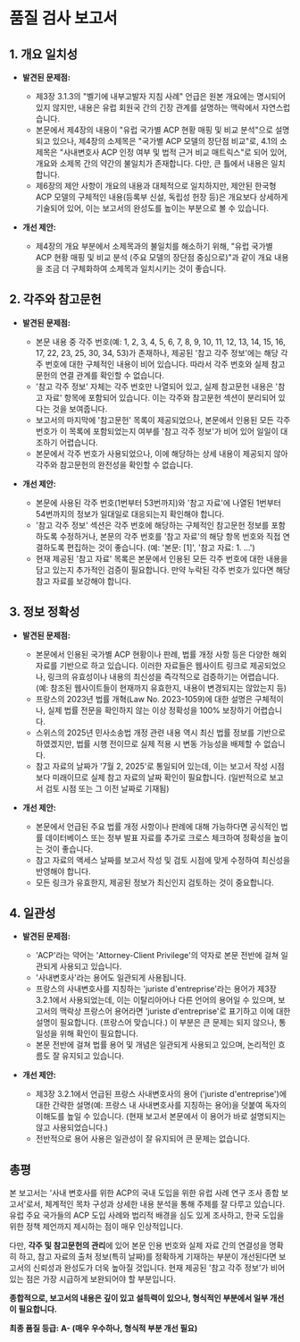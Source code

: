 # 품질 검사 보고서

## 1. 개요 일치성
*   **발견된 문제점:**
    *   제3장 3.1.3의 "벨기에 내부고발자 지침 사례" 언급은 원본 개요에는 명시되어 있지 않지만, 내용은 유럽 회원국 간의 긴장 관계를 설명하는 맥락에서 자연스럽습니다.
    *   본문에서 제4장의 내용이 "유럽 국가별 ACP 현황 매핑 및 비교 분석"으로 설명되고 있으나, 제4장의 소제목은 "국가별 ACP 모델의 장단점 비교"로, 4.1의 소제목은 "사내변호사 ACP 인정 여부 및 법적 근거 비교 매트릭스"로 되어 있어, 개요와 소제목 간의 약간의 불일치가 존재합니다. 다만, 큰 틀에서 내용은 일치합니다.
    *   제6장의 제안 사항이 개요의 내용과 대체적으로 일치하지만, 제안된 한국형 ACP 모델의 구체적인 내용(등록부 신설, 독립성 헌장 등)은 개요보다 상세하게 기술되어 있어, 이는 보고서의 완성도를 높이는 부분으로 볼 수 있습니다.

*   **개선 제안:**
    *   제4장의 개요 부분에서 소제목과의 불일치를 해소하기 위해, "유럽 국가별 ACP 현황 매핑 및 비교 분석 (주요 모델의 장단점 중심으로)"과 같이 개요 내용을 조금 더 구체화하여 소제목과 일치시키는 것이 좋습니다.

## 2. 각주와 참고문헌
*   **발견된 문제점:**
    *   본문 내용 중 각주 번호(예: 1, 2, 3, 4, 5, 6, 7, 8, 9, 10, 11, 12, 13, 14, 15, 16, 17, 22, 23, 25, 30, 34, 53)가 존재하나, 제공된 '참고 각주 정보'에는 해당 각주 번호에 대한 구체적인 내용이 비어 있습니다. 따라서 각주 번호와 실제 참고문헌의 연결 관계를 확인할 수 없습니다.
    *   '참고 각주 정보' 자체는 각주 번호만 나열되어 있고, 실제 참고문헌 내용은 '참고 자료' 항목에 포함되어 있습니다. 이는 각주와 참고문헌 섹션이 분리되어 있다는 것을 보여줍니다.
    *   보고서의 마지막에 '참고문헌' 목록이 제공되었으나, 본문에서 인용된 모든 각주 번호가 이 목록에 포함되었는지 여부를 '참고 각주 정보'가 비어 있어 일일이 대조하기 어렵습니다.
    *   본문에서 각주 번호가 사용되었으나, 이에 해당하는 상세 내용이 제공되지 않아 각주와 참고문헌의 완전성을 확인할 수 없습니다.

*   **개선 제안:**
    *   본문에 사용된 각주 번호(1번부터 53번까지)와 '참고 자료'에 나열된 1번부터 54번까지의 정보가 일대일로 대응되는지 확인해야 합니다.
    *   '참고 각주 정보' 섹션은 각주 번호에 해당하는 구체적인 참고문헌 정보를 포함하도록 수정하거나, 본문의 각주 번호를 '참고 자료'의 해당 항목 번호와 직접 연결하도록 편집하는 것이 좋습니다. (예: '본문: [1]', '참고 자료: 1. ...')
    *   현재 제공된 '참고 자료' 목록은 본문에서 인용된 모든 각주 번호에 대한 내용을 담고 있는지 추가적인 검증이 필요합니다. 만약 누락된 각주 번호가 있다면 해당 참고 자료를 보강해야 합니다.

## 3. 정보 정확성
*   **발견된 문제점:**
    *   본문에서 인용된 국가별 ACP 현황이나 판례, 법률 개정 사항 등은 다양한 해외 자료를 기반으로 하고 있습니다. 이러한 자료들은 웹사이트 링크로 제공되었으나, 링크의 유효성이나 내용의 최신성을 즉각적으로 검증하기는 어렵습니다. (예: 참조된 웹사이트들이 현재까지 유효한지, 내용이 변경되지는 않았는지 등)
    *   프랑스의 2023년 법률 개혁(Law No. 2023-1059)에 대한 설명은 구체적이나, 실제 법률 전문을 확인하지 않는 이상 정확성을 100% 보장하기 어렵습니다.
    *   스위스의 2025년 민사소송법 개정 관련 내용 역시 최신 법률 정보를 기반으로 하였겠지만, 법률 시행 전이므로 실제 적용 시 변동 가능성을 배제할 수 없습니다.
    *   참고 자료의 날짜가 '7월 2, 2025'로 통일되어 있는데, 이는 보고서 작성 시점보다 미래이므로 실제 참고 자료의 날짜 확인이 필요합니다. (일반적으로 보고서 검토 시점 또는 그 이전 날짜로 기재됨)

*   **개선 제안:**
    *   본문에서 언급된 주요 법률 개정 사항이나 판례에 대해 가능하다면 공식적인 법률 데이터베이스 또는 정부 발표 자료를 추가로 크로스 체크하여 정확성을 높이는 것이 좋습니다.
    *   참고 자료의 액세스 날짜를 보고서 작성 및 검토 시점에 맞게 수정하여 최신성을 반영해야 합니다.
    *   모든 링크가 유효한지, 제공된 정보가 최신인지 검토하는 것이 중요합니다.

## 4. 일관성
*   **발견된 문제점:**
    *   'ACP'라는 약어는 'Attorney-Client Privilege'의 약자로 본문 전반에 걸쳐 일관되게 사용되고 있습니다.
    *   '사내변호사'라는 용어도 일관되게 사용됩니다.
    *   프랑스의 사내변호사를 지칭하는 'juriste d'entreprise'라는 용어가 제3장 3.2.1에서 사용되었는데, 이는 이탈리아어나 다른 언어의 용어일 수 있으며, 보고서의 맥락상 프랑스어 용어라면 'juriste d'entreprise'로 표기하고 이에 대한 설명이 필요합니다. (프랑스어 맞습니다.) 이 부분은 큰 문제는 되지 않으나, 통일성을 위해 확인이 필요합니다.
    *   본문 전반에 걸쳐 법률 용어 및 개념은 일관되게 사용되고 있으며, 논리적인 흐름도 잘 유지되고 있습니다.

*   **개선 제안:**
    *   제3장 3.2.1에서 언급된 프랑스 사내변호사의 용어 ('juriste d'entreprise')에 대한 간략한 설명(예: 프랑스 내 사내변호사를 지칭하는 용어)을 덧붙여 독자의 이해도를 높일 수 있습니다. (현재 보고서 본문에서 이 용어가 바로 설명되지는 않고 사용되었습니다.)
    *   전반적으로 용어 사용은 일관성이 잘 유지되어 큰 문제는 없습니다.

## 총평
본 보고서는 '사내 변호사를 위한 ACP의 국내 도입을 위한 유럽 사례 연구 조사 종합 보고서'로서, 체계적인 목차 구성과 상세한 내용 분석을 통해 주제를 잘 다루고 있습니다. 유럽 주요 국가들의 ACP 도입 사례와 법리적 배경을 심도 있게 조사하고, 한국 도입을 위한 정책 제언까지 제시하는 점이 매우 인상적입니다.

다만, **각주 및 참고문헌의 관리**에 있어 본문 인용 번호와 실제 자료 간의 연결성을 명확히 하고, 참고 자료의 출처 정보(특히 날짜)를 정확하게 기재하는 부분이 개선된다면 보고서의 신뢰성과 완성도가 더욱 높아질 것입니다. 현재 제공된 '참고 각주 정보'가 비어있는 점은 가장 시급하게 보완되어야 할 부분입니다.

**종합적으로, 보고서의 내용은 깊이 있고 설득력이 있으나, 형식적인 부분에서 일부 개선이 필요합니다.**

**최종 품질 등급:** **A- (매우 우수하나, 형식적 부분 개선 필요)**